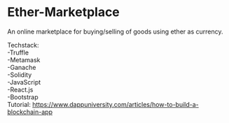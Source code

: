 # Ether-Marketplace
An online marketplace for buying/selling of goods using ether as currency.

Techstack: <br />
-Truffle <br />
-Metamask <br />
-Ganache <br />
-Solidity <br />
-JavaScript <br />
-React.js <br />
-Bootstrap <br />
Tutorial: https://www.dappuniversity.com/articles/how-to-build-a-blockchain-app
